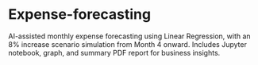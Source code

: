 # Expense-forecasting
AI-assisted monthly expense forecasting using Linear Regression, with an 8% increase scenario simulation from Month 4 onward. Includes Jupyter notebook, graph, and summary PDF report for business insights.
